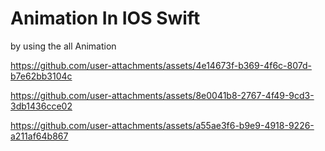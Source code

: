 # Animation In IOS Swift

by using the all Animation




https://github.com/user-attachments/assets/4e14673f-b369-4f6c-807d-b7e62bb3104c

https://github.com/user-attachments/assets/8e0041b8-2767-4f49-9cd3-3db1436cce02

https://github.com/user-attachments/assets/a55ae3f6-b9e9-4918-9226-a211af64b867
